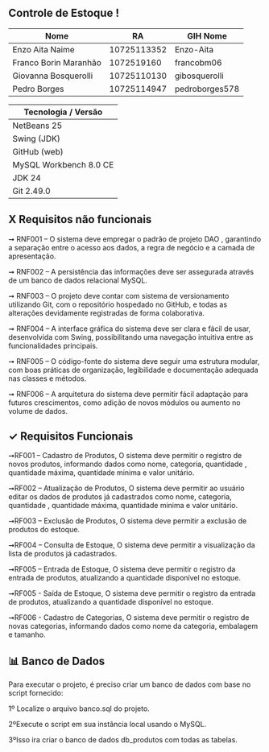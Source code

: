 ## Controle de Estoque !




| Nome                                  | RA          | GIH Nome  
| ------------------------------------- | ----------- | ---------------------- |
| Enzo Aita Naime                       | 10725113352 | Enzo-Aita              |
| Franco Borin Maranhão                 | 1072519160  | francobm06             |
| Giovanna Bosquerolli                  | 10725110130 | gibosquerolli          |
| Pedro Borges                          | 10725114947 | pedroborges578         |


| Tecnologia     /     Versão      |                                    
|----------------------------------|
| NetBeans  25                     | 
| Swing (JDK)                      | 
| GitHub (web)                     | 
| MySQL Workbench 8.0 CE           | 
| JDK 24                           |                                             
| Git 2.49.0                       | 


## X Requisitos não funcionais 
➞ RNF001 – O sistema deve empregar o padrão de projeto DAO , garantindo a separação entre o acesso aos dados, a regra de negócio e a camada de apresentação.

➞ RNF002 – A persistência das informações deve ser assegurada através de um banco de dados relacional MySQL.

➞ RNF003 – O projeto deve contar com sistema de versionamento utilizando Git, com o repositório hospedado no GitHub, e todas as alterações devidamente registradas de forma colaborativa.

➞ RNF004 – A interface gráfica do sistema deve ser clara e fácil de usar, desenvolvida com Swing, possibilitando uma navegação intuitiva entre as funcionalidades principais.

➞ RNF005 – O código-fonte do sistema deve seguir uma estrutura modular, com boas práticas de organização, legibilidade e documentação adequada nas classes e métodos.

➞ RNF006 – A arquitetura do sistema deve permitir fácil adaptação para futuros crescimentos, como adição de novos módulos ou aumento no volume de dados.

##  ✓ Requisitos Funcionais 
➞RF001 – Cadastro de Produtos, O sistema deve permitir o registro de novos produtos, informando dados como nome, categoria, quantidade , quantidade máxima, quantidade minima e valor unitário.

➞RF002 – Atualização de Produtos, O sistema deve permitir ao usuário editar os dados de produtos já cadastrados como nome, categoria, quantidade , quantidade máxima, quantidade minima e valor unitário.

➞RF003 – Exclusão de Produtos, O sistema deve permitir a exclusão de produtos do estoque.

➞RF004 – Consulta de Estoque, O sistema deve permitir a visualização da lista de produtos já cadastrados.

➞RF005 – Entrada de Estoque, O sistema deve permitir o registro da entrada de produtos, atualizando a quantidade disponível no estoque.

➞RF005 - Saída de Estoque, O sistema deve permitir o registro da entrada de produtos, atualizando a quantidade disponível no estoque.

➞RF006 - Cadastro de Categorias, O sistema deve permitir o registro de novas categorias, informando dados como nome da categoria, embalagem e tamanho.

## 📊 Banco de Dados 
Para executar o projeto, é preciso criar um banco de dados com base no script fornecido: 

1º Localize o arquivo banco.sql do projeto.

2ºExecute o script em sua instância local usando o MySQL.

3ºIsso ira criar o banco de dados db_produtos com todas as tabelas.

